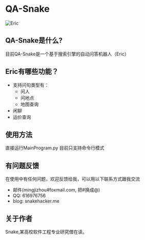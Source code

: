 # QA-Snake
![Eric](https://raw.githubusercontent.com/SnakeHacker/QA-Snake/master/resources/Eric-Logo.png)
## QA-Snake是什么?
目前QA-Snake是一个基于搜索引擎的自动问答机器人（Eric）

## Eric有哪些功能？

* 支持问句类型有：
    *  问人
    *  问地点
    *  地图查询
* 闲聊
* 运价查询

## 使用方法
   直接运行MainProgram.py
   目前只支持命令行模式

## 有问题反馈
在使用中有任何问题，欢迎反馈给我，可以用以下联系方式跟我交流

* 邮件(mingjizhou#foxmail.com, 把#换成@)
* QQ: 616976756
* blog: snakehacker.me


## 关于作者
Snake,某高校软件工程专业研究僧在读。
